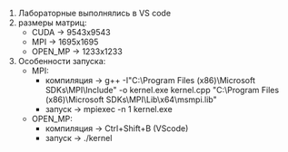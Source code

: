 1. Лабораторные выполнялись в VS code
2. размеры матриц:
     - CUDA -> 9543x9543
     - MPI -> 1695x1695
     - OPEN_MP -> 1233x1233
3. Особенности запуска:
     - MPI:
         - компиляция -> g++ -I"C:\Program Files (x86)\Microsoft SDKs\MPI\Include" -o kernel.exe kernel.cpp "C:\Program Files (x86)\Microsoft SDKs\MPI\Lib\x64\msmpi.lib"
         - запуск -> mpiexec -n 1 kernel.exe
     - OPEN_MP:
         - компиляция -> Ctrl+Shift+B (VScode)
         - запуск -> ./kernel
